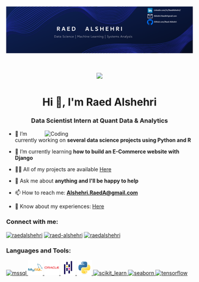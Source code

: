 ![](https://github.com/Raed-Alshehri/Raed-Alshehri/blob/main/Raed%20Alshehri.png)
<h1 align="center">
  <a href="https://git.io/typing-svg">
    <img src="https://readme-typing-svg.herokuapp.com/?lines=Hi,+There!+👋;....This+is+Raed+Alshehri....;Nice+to+meet+you!&center=true&size=30">
  </a>
</h1>
<h1 align="center">Hi 👋, I'm Raed Alshehri</h1>
<h3 align="center">Data Scientist Intern at Quant Data & Analytics</h3>
<img align="right" alt="Coding" width="400" src="https://i.pinimg.com/originals/e4/26/70/e426702edf874b181aced1e2fa5c6cde.gif">

- 🔭 I’m currently working on **several data science projects using Python and R**

- 🌱 I’m currently learning **how to build an E-Commerce website with Django**

- 👨‍💻 All of my projects are available [Here](https://raed-alshehri.github.io/RaedAlshehri.github.io/)

- 💬 Ask me about **anything and I'll be happy to help**

- 📫 How to reach me: **Alshehri.RaedA@gmail.com**

- 📄 Know about my experiences: [Here](https://www.linkedin.com/in/raedalshehri/)

<h3 align="left">Connect with me:</h3>
<p align="left">
<a href="https://linkedin.com/in/raedalshehri" target="blank"><img align="center" src="https://raw.githubusercontent.com/rahuldkjain/github-profile-readme-generator/master/src/images/icons/Social/linked-in-alt.svg" alt="raedalshehri" height="30" width="40" /></a>
<a href="https://stackoverflow.com/users/raed-alshehri" target="blank"><img align="center" src="https://raw.githubusercontent.com/rahuldkjain/github-profile-readme-generator/master/src/images/icons/Social/stack-overflow.svg" alt="raed-alshehri" height="30" width="40" /></a>
<a href="https://kaggle.com/raedalshehri" target="blank"><img align="center" src="https://raw.githubusercontent.com/rahuldkjain/github-profile-readme-generator/master/src/images/icons/Social/kaggle.svg" alt="raedalshehri" height="30" width="40" /></a>
</p>

<h3 align="left">Languages and Tools:</h3>
<p align="left"> <a href="https://www.microsoft.com/en-us/sql-server" target="_blank" rel="noreferrer"> <img src="https://www.svgrepo.com/show/303229/microsoft-sql-server-logo.svg" alt="mssql" width="40" height="40"/> </a> <a href="https://www.mysql.com/" target="_blank" rel="noreferrer"> <img src="https://raw.githubusercontent.com/devicons/devicon/master/icons/mysql/mysql-original-wordmark.svg" alt="mysql" width="40" height="40"/> </a> <a href="https://www.oracle.com/" target="_blank" rel="noreferrer"> <img src="https://raw.githubusercontent.com/devicons/devicon/master/icons/oracle/oracle-original.svg" alt="oracle" width="40" height="40"/> </a> <a href="https://pandas.pydata.org/" target="_blank" rel="noreferrer"> <img src="https://raw.githubusercontent.com/devicons/devicon/2ae2a900d2f041da66e950e4d48052658d850630/icons/pandas/pandas-original.svg" alt="pandas" width="40" height="40"/> </a> <a href="https://www.python.org" target="_blank" rel="noreferrer"> <img src="https://raw.githubusercontent.com/devicons/devicon/master/icons/python/python-original.svg" alt="python" width="40" height="40"/> </a> <a href="https://scikit-learn.org/" target="_blank" rel="noreferrer"> <img src="https://upload.wikimedia.org/wikipedia/commons/0/05/Scikit_learn_logo_small.svg" alt="scikit_learn" width="40" height="40"/> </a> <a href="https://seaborn.pydata.org/" target="_blank" rel="noreferrer"> <img src="https://seaborn.pydata.org/_images/logo-mark-lightbg.svg" alt="seaborn" width="40" height="40"/> </a> <a href="https://www.tensorflow.org" target="_blank" rel="noreferrer"> <img src="https://www.vectorlogo.zone/logos/tensorflow/tensorflow-icon.svg" alt="tensorflow" width="40" height="40"/> </a> </p>


